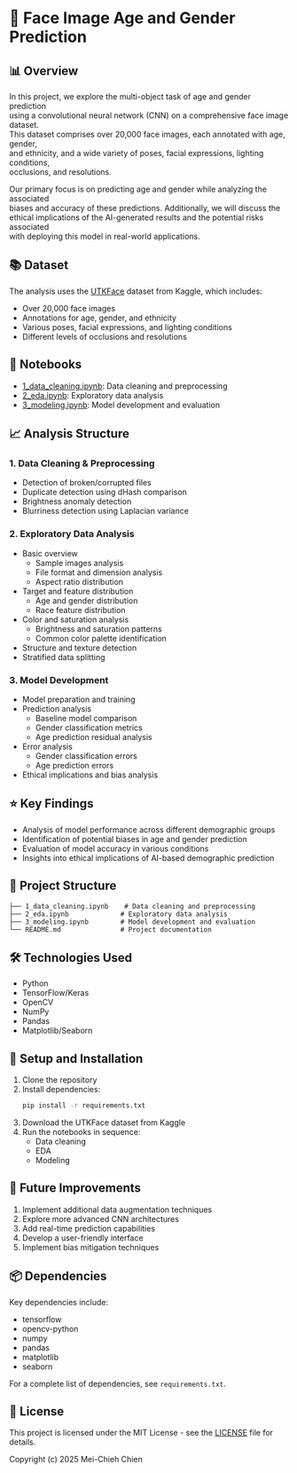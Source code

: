 # 🧠 Face Image Age and Gender Prediction

## 📊 Overview

In this project, we explore the multi-object task of age and gender prediction \
using a convolutional neural network (CNN) on a comprehensive face image dataset. \
This dataset comprises over 20,000 face images, each annotated with age, gender, \
and ethnicity, and a wide variety of poses, facial expressions, lighting conditions, \
occlusions, and resolutions.

Our primary focus is on predicting age and gender while analyzing the associated \
biases and accuracy of these predictions. Additionally, we will discuss the \
ethical implications of the AI-generated results and the potential risks associated \
with deploying this model in real-world applications.

## 📚 Dataset

The analysis uses the [UTKFace](https://www.kaggle.com/datasets/jangedoo/utkface-new) dataset from Kaggle, which includes:

- Over 20,000 face images
- Annotations for age, gender, and ethnicity
- Various poses, facial expressions, and lighting conditions
- Different levels of occlusions and resolutions

## 📗 Notebooks

- [1_data_cleaning.ipynb](https://github.com/TuringCollegeSubmissions/mchien-DL.3.5/blob/master/1_data_cleaning.ipynb): Data cleaning and preprocessing
- [2_eda.ipynb](https://github.com/TuringCollegeSubmissions/mchien-DL.3.5/blob/master/2_eda.ipynb): Exploratory data analysis
- [3_modeling.ipynb](https://github.com/TuringCollegeSubmissions/mchien-DL.3.5/blob/master/3_modeling.ipynb): Model development and evaluation

## 📈 Analysis Structure

### 1. Data Cleaning & Preprocessing

- Detection of broken/corrupted files
- Duplicate detection using dHash comparison
- Brightness anomaly detection
- Blurriness detection using Laplacian variance

### 2. Exploratory Data Analysis

- Basic overview
  - Sample images analysis
  - File format and dimension analysis
  - Aspect ratio distribution
- Target and feature distribution
  - Age and gender distribution
  - Race feature distribution
- Color and saturation analysis
  - Brightness and saturation patterns
  - Common color palette identification
- Structure and texture detection
- Stratified data splitting

### 3. Model Development

- Model preparation and training
- Prediction analysis
  - Baseline model comparison
  - Gender classification metrics
  - Age prediction residual analysis
- Error analysis
  - Gender classification errors
  - Age prediction errors
- Ethical implications and bias analysis

## ⭐ Key Findings

- Analysis of model performance across different demographic groups
- Identification of potential biases in age and gender prediction
- Evaluation of model accuracy in various conditions
- Insights into ethical implications of AI-based demographic prediction

## 📁 Project Structure

```
├── 1_data_cleaning.ipynb    # Data cleaning and preprocessing
├── 2_eda.ipynb             # Exploratory data analysis
├── 3_modeling.ipynb        # Model development and evaluation
└── README.md               # Project documentation
```

## 🛠️ Technologies Used

- Python
- TensorFlow/Keras
- OpenCV
- NumPy
- Pandas
- Matplotlib/Seaborn

## 🚀 Setup and Installation

1. Clone the repository
2. Install dependencies:
   ```bash
   pip install -r requirements.txt
   ```
3. Download the UTKFace dataset from Kaggle
4. Run the notebooks in sequence:
   - Data cleaning
   - EDA
   - Modeling


## 🔄 Future Improvements

1. Implement additional data augmentation techniques
2. Explore more advanced CNN architectures
3. Add real-time prediction capabilities
4. Develop a user-friendly interface
5. Implement bias mitigation techniques

## 📦 Dependencies

Key dependencies include:

- tensorflow
- opencv-python
- numpy
- pandas
- matplotlib
- seaborn

For a complete list of dependencies, see `requirements.txt`.

## 📄 License

This project is licensed under the MIT License - see the [LICENSE](LICENSE) file for details.

Copyright (c) 2025 Mei-Chieh Chien
